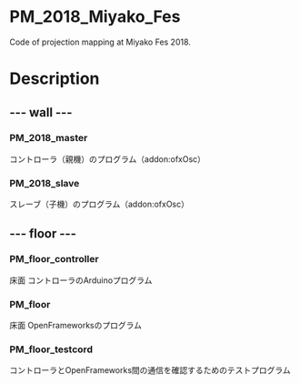 # PM_2018_Miyako_Fes
 Code of projection mapping at Miyako Fes 2018.

# Description

## --- wall ---

### PM_2018_master
 コントローラ（親機）のプログラム（addon:ofxOsc）

### PM_2018_slave
 スレーブ（子機）のプログラム（addon:ofxOsc）

## --- floor ---

### PM_floor_controller
 床面 コントローラのArduinoプログラム

### PM_floor
 床面 OpenFrameworksのプログラム

### PM_floor_testcord
 コントローラとOpenFrameworks間の通信を確認するためのテストプログラム
